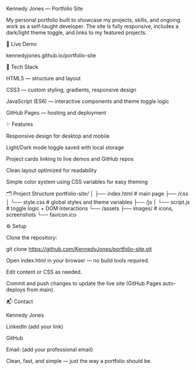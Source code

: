 Kennedy Jones — Portfolio Site

My personal portfolio built to showcase my projects, skills, and ongoing work as a self-taught developer. The site is fully responsive, includes a dark/light theme toggle, and links to my featured projects.

🚀 Live Demo

kennedyjones.github.io/portfolio-site

🧰 Tech Stack

HTML5 — structure and layout

CSS3 — custom styling, gradients, responsive design

JavaScript (ES6) — interactive components and theme toggle logic

GitHub Pages — hosting and deployment

✨ Features

Responsive design for desktop and mobile

Light/Dark mode toggle saved with local storage

Project cards linking to live demos and GitHub repos

Clean layout optimized for readability

Simple color system using CSS variables for easy theming

🗂️ Project Structure
portfolio-site/
│
├── index.html          # main page
├── /css
│   └── style.css       # global styles and theme variables
├── /js
│   └── script.js       # toggle logic + DOM interactions
└── /assets
    ├── images/         # icons, screenshots
    └── favicon.ico

⚙️ Setup

Clone the repository:

git clone https://github.com/KennedyJones/portfolio-site.git


Open index.html in your browser — no build tools required.

Edit content or CSS as needed.

Commit and push changes to update the live site (GitHub Pages auto-deploys from main).

📬 Contact

Kennedy Jones

LinkedIn
 (add your link)

GitHub

Email: (add your professional email)

Clean, fast, and simple — just the way a portfolio should be.
